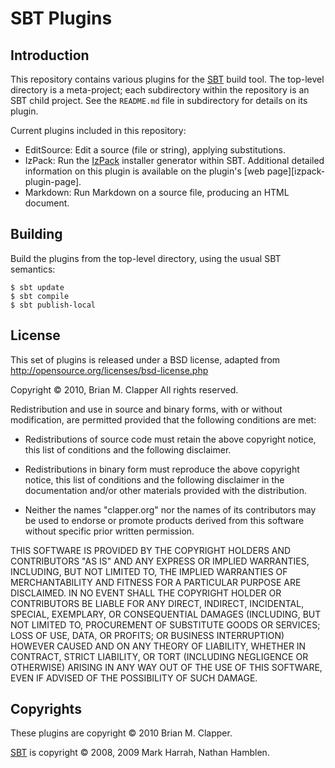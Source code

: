 SBT Plugins
===========

Introduction
------------

This repository contains various plugins for the [SBT][sbt] build tool. The
top-level directory is a meta-project; each subdirectory within the
repository is an SBT child project. See the `README.md` file in
subdirectory for details on its plugin.

[sbt]: http://code.google.com/p/simple-build-tool/

Current plugins included in this repository:

* EditSource: Edit a source (file or string), applying substitutions.
* IzPack: Run the [IzPack][izpack] installer generator within SBT. Additional
  detailed information on this plugin is available on the plugin's
  [web page][izpack-plugin-page].
* Markdown: Run Markdown on a source file, producing an HTML document.

[izpack]: http://izpack.org/
[wiki-izpack-page]: http://software.clapper.org/sbt-plugins/izpack.html

Building
--------

Build the plugins from the top-level directory, using the usual SBT semantics:

    $ sbt update
    $ sbt compile
    $ sbt publish-local

License
-------

This set of plugins is released under a BSD license, adapted from
<http://opensource.org/licenses/bsd-license.php>

Copyright &copy; 2010, Brian M. Clapper
All rights reserved.

Redistribution and use in source and binary forms, with or without
modification, are permitted provided that the following conditions are
met:

* Redistributions of source code must retain the above copyright notice,
  this list of conditions and the following disclaimer.

* Redistributions in binary form must reproduce the above copyright
  notice, this list of conditions and the following disclaimer in the
  documentation and/or other materials provided with the distribution.

* Neither the names "clapper.org" nor the names of its contributors may be
  used to endorse or promote products derived from this software without
  specific prior written permission.

THIS SOFTWARE IS PROVIDED BY THE COPYRIGHT HOLDERS AND CONTRIBUTORS "AS
IS" AND ANY EXPRESS OR IMPLIED WARRANTIES, INCLUDING, BUT NOT LIMITED TO,
THE IMPLIED WARRANTIES OF MERCHANTABILITY AND FITNESS FOR A PARTICULAR
PURPOSE ARE DISCLAIMED. IN NO EVENT SHALL THE COPYRIGHT HOLDER OR
CONTRIBUTORS BE LIABLE FOR ANY DIRECT, INDIRECT, INCIDENTAL, SPECIAL,
EXEMPLARY, OR CONSEQUENTIAL DAMAGES (INCLUDING, BUT NOT LIMITED TO,
PROCUREMENT OF SUBSTITUTE GOODS OR SERVICES; LOSS OF USE, DATA, OR
PROFITS; OR BUSINESS INTERRUPTION) HOWEVER CAUSED AND ON ANY THEORY OF
LIABILITY, WHETHER IN CONTRACT, STRICT LIABILITY, OR TORT (INCLUDING
NEGLIGENCE OR OTHERWISE) ARISING IN ANY WAY OUT OF THE USE OF THIS
SOFTWARE, EVEN IF ADVISED OF THE POSSIBILITY OF SUCH DAMAGE.

Copyrights
----------

These plugins are copyright &copy; 2010 Brian M. Clapper.

[SBT][sbt] is copyright &copy; 2008, 2009 Mark Harrah, Nathan Hamblen.
